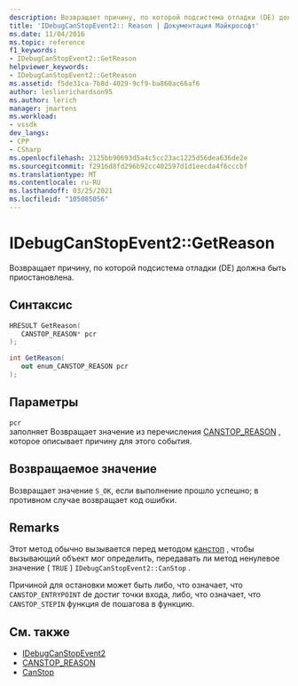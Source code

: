 ```yaml
---
description: Возвращает причину, по которой подсистема отладки (DE) должна быть приостановлена.
title: 'IDebugCanStopEvent2:: Reason | Документация Майкрософт'
ms.date: 11/04/2016
ms.topic: reference
f1_keywords:
- IDebugCanStopEvent2::GetReason
helpviewer_keywords:
- IDebugCanStopEvent2::GetReason
ms.assetid: f5de31ca-7b8d-4029-9cf9-ba860ac66af6
author: leslierichardson95
ms.author: lerich
manager: jmartens
ms.workload:
- vssdk
dev_langs:
- CPP
- CSharp
ms.openlocfilehash: 2125bb90693d5a4c5cc23ac1225d56dea636de2e
ms.sourcegitcommit: f2916d8fd296b92cc402597d1d1eecda4f6cccbf
ms.translationtype: MT
ms.contentlocale: ru-RU
ms.lasthandoff: 03/25/2021
ms.locfileid: "105085056"
---
```

# <a name="idebugcanstopevent2getreason"></a>IDebugCanStopEvent2::GetReason
Возвращает причину, по которой подсистема отладки (DE) должна быть приостановлена.

## <a name="syntax"></a>Синтаксис

```cpp
HRESULT GetReason( 
   CANSTOP_REASON* pcr
);
```

```csharp
int GetReason( 
   out enum_CANSTOP_REASON pcr
);
```

## <a name="parameters"></a>Параметры
`pcr`\
заполняет Возвращает значение из перечисления [CANSTOP_REASON](../../../extensibility/debugger/reference/canstop-reason.md) , которое описывает причину для этого события.

## <a name="return-value"></a>Возвращаемое значение
 Возвращает значение `S_OK`, если выполнение прошло успешно; в противном случае возвращает код ошибки.

## <a name="remarks"></a>Remarks
 Этот метод обычно вызывается перед методом [канстоп](../../../extensibility/debugger/reference/idebugcanstopevent2-canstop.md) , чтобы вызывающий объект мог определить, передавать ли метод ненулевое значение ( `TRUE` ) `IDebugCanStopEvent2::CanStop` .

 Причиной для остановки может быть либо, что означает, что `CANSTOP_ENTRYPOINT` de достиг точки входа, либо, что означает, что `CANSTOP_STEPIN` функция de пошагова в функцию.

## <a name="see-also"></a>См. также
- [IDebugCanStopEvent2](../../../extensibility/debugger/reference/idebugcanstopevent2.md)
- [CANSTOP_REASON](../../../extensibility/debugger/reference/canstop-reason.md)
- [CanStop](../../../extensibility/debugger/reference/idebugcanstopevent2-canstop.md)
